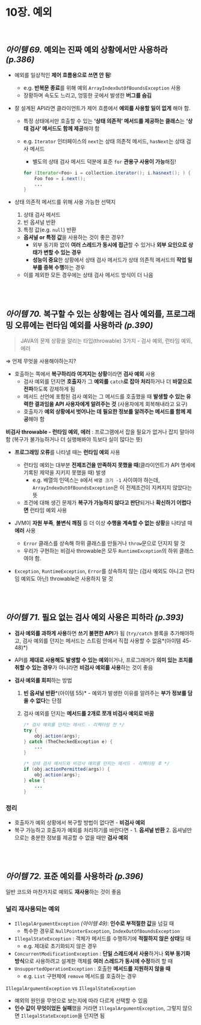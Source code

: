 # 10장. 예외

<br>

## *아이템 69.* 예외는 진짜 예외 상황에서만 사용하라 *(p.386)*

- 예외를 일상적인 **제어 흐름용으로 쓰면 안 됨**!
    - e.g. **반복문 종료**를 위해 예외 `ArrayIndexOutOfBoundsException` 사용
    - 장황하며 속도도 느리고, 엉뚱한 곳에서 발생한 **버그를 숨김**
    
- 잘 설계된 API라면 클라이언트가 제어 흐름에서 **예외를 사용할 일이 없게** 해야 함.
    - 특정 상태에서만 호출할 수 있는 **‘상태 의존적’ 메서드를 제공하는 클래스**는 **‘상태 검사’ 메서드도 함께 제공**해야 함
    - e.g. `Iterator` 인터페이스의 `next`는 상태 의존적 메서드, `hasNext`는 상태 검사 메서드
        - 별도의 상태 검사 메서드 덕분에 표준 `for` **관용구 사용이 가능**해짐!
        
        ```java
        for (Iterator<Foo> i = collection.iterator(); i.hasnext(); ) {
        	Foo foo = i.next();
        	...
        }
        ```
        
- 상태 의존적 메서드를 위해 사용 가능한 선택지
    1. 상태 검사 메서드
    2. 빈 옵셔널 반환
    3. 특정 값(e.g. `null`) 반환
    
    - **옵셔널 or 특정 값**을 사용하는 것이 좋은 경우?
        - 외부 동기화 없이 **여러 스레드가 동시에 접근**할 수 있거나 **외부 요인으로 상태가 변할 수 있는 경우**
        - **성능이 중요**한 상황에서 상태 검사 메서드가 상태 의존적 메서드의 **작업 일부를 중복 수행**하는 경우
    - 이를 제외한 모든 경우에는 상태 검사 메서드 방식이 더 나음

<br><br>

## *아이템 70.* 복구할 수 있는 상황에는 검사 예외를, 프로그래밍 오류에는 런타임 예외를 사용하라 *(p.390)*

> JAVA의 문제 상황을 알리는 타입(throwable) 3가지 - 검사 예외, 런타임 예외, 에러
> 

⇒ 언제 무엇을 사용해야하는지?

- 호출하는 쪽에서 **복구하리라 여겨지는 상황**이라면 **검사 예외** 사용
    - 검사 예외를 던지면 **호출자**가 그 **예외를** `catch`**로 잡아 처리**하거나 더 **바깥으로 전파**하도록 강제하게 됨
    - 메서드 선언에 포함된 검사 예외는 그 메서드를 호출했을 때 **발생할 수 있는 유력한 결과임을 API 사용자에게 알려주는 것** (사용자에게 회복해내라고 요구)
    - 호출자가 **예외 상황에서 벗어나는 데 필요한 정보를 알려주는 메서드를 함께 제공**해야 함

**비검사 throwable - 런타임 예외, 에러** : 프로그램에서 잡을 필요가 없거나 잡지 말아야 함 (복구가 불가능하거나 더 실행해봐야 득보다 실이 많다는 뜻)

- **프로그래밍 오류**를 나타낼 때는 **런타임 예외** 사용
    - 런타임 예외는 대부분 **전제조건을 만족하지 못했을 때**(클라이언트가 API 명세에 기록된 제약을 지키지 못했을 때) 발생
        - e.g. 배열의 인덱스는 `0`에서 `배열 크기 -1` 사이여야 하는데, `ArrayIndexOutOfBoundsException`은 이 전제조건이 지켜지지 않았다는 뜻
    - 조건에 대해 생긴 문제가 **복구가 가능하지 않다고 판단**되거나 **확신하기 어렵다면** 런타임 예외 사용

- JVM이 **자원 부족**, **불변식 깨짐** 등 더 이상 **수행을 계속할 수 없는 상황**을 나타낼 때 **에러** 사용
    - `Error` 클래스를 상속해 하위 클래스를 만들거나 `throw`문으로 던지지 말 것
    - 우리가 구현하는 비검사 throwable은 모두 `RuntimeException`의 하위 클래스여야 함.

- `Exception`, `RuntimeException`, `Error`를 상속하지 않는 (검사 예외도 아니고 런타임 예외도 아닌) throwable은 사용하지 말 것

<br><br>

## *아이템 71.* 필요 없는 검사 예외 사용은 피하라 *(p.393)*

- **검사 예외를 과하게 사용**하면 **쓰기 불편한 API**가 됨 (`try/catch` 블록을 추가해야하고, 검사 예외를 던지는 메서드는 스트림 안에서 직접 사용할 수 없음*(아이템 45-48)*)
- API를 **제대로 사용해도 발생할 수 있는 예외**이거나, 프로그래머가 **의미 있는 조치를 취할 수 있는 경우**가 아니라면 **비검사 예외를 사용**하는 것이 좋음

- **검사 예외를 회피**하는 방법
    1. **빈 옵셔널 반환***(아이템 55)* - 예외가 발생한 이유를 알려주는 **부가 정보를 담을 수 없다**는 단점
    2. 검사 예외를 던지는 **메서드를 2개로 쪼개 비검사 예외로 바꿈**
        
        ```java
        /* 검사 예외를 던지는 메서드 - 리팩터링 전 */
        try {
        	obj.action(args);
        } catch (TheCheckedException e) {
        	...
        }
        ```
        
        ```java
        /* 상태 검사 메서드와 비검사 예외를 던지는 메서드 - 리팩터링 후 */
        if (obj.actionPermitted(args)) {
        	obj.action(args);
        } else {
        	...
        }
        ```
        

### 정리

- 호출자가 예외 상황에서 복구할 방법이 없다면 - **비검사 예외**
- 복구 가능하고 호출자가 예외를 처리하기를 바란다면 - 1. **옵셔널 반환** 2. 옵셔널만으로는 충분한 정보를 제공할 수 없을 때만 **검사 예외**

<br><br>

## *아이템 72.* 표준 예외를 사용하라 *(p.396)*

일반 코드와 마찬가지로 예외도 **재사용**하는 것이 좋음

### 널리 재사용되는 예외

- `IllegalArgumentException` *(아이템 49)*: **인수로 부적절한 값**을 넘길 때
    - 특수한 경우로 `NullPointerException`, `IndexOutOfBoundsException`
- `IllegalStateException` : 객체가 메서드를 수행하기에 **적절하지 않은 상태**일 때
    - e.g. 제대로 초기화되지 않은 경우
- `ConcurrentModificationException` : **단일 스레드에서 사용**하거나 **외부 동기화 방식**으로 사용하려고 설계한 객체를 **여러 스레드가 동시에 수정**하려 할 때
- `UnsupportedOperationException` : 호출한 **메서드를 지원하지 않을 때**
    - e.g. `List` 구현체에 `remove` 메서드를 호출하는 경우
    

`IllegalArgumentException` vs `IllegalStateException`

- 예외의 원인을 무엇으로 보는지에 따라 다르게 선택할 수 있음
- **인수 값이 무엇이었든 실패**했을 거라면 `IllegalArgumentException`, 그렇지 않으면 `IllegalStateException`을 던지면 됨
